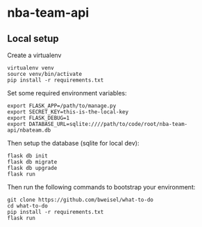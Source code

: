 # nba-team-api

## Local setup
Create a virtualenv

    virtualenv venv
    source venv/bin/activate
    pip install -r requirements.txt

Set some required environment variables:

    export FLASK_APP=/path/to/manage.py
    export SECRET_KEY=this-is-the-local-key
    export FLASK_DEBUG=1
    export DATABASE_URL=sqlite:////path/to/code/root/nba-team-api/nbateam.db

Then setup the database (sqlite for local dev):

    flask db init
    flask db migrate
    flask db upgrade
    flask run

Then run the following commands to bootstrap your environment:

    git clone https://github.com/bweisel/what-to-do
    cd what-to-do
    pip install -r requirements.txt
    flask run
